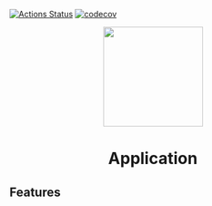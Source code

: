 [![Actions Status](https://github.com/ZenConn/App/workflows/ci/badge.svg)](https://github.com/ZenConn/App/actions)
[![codecov](https://codecov.io/gh/ZenConn/App/branch/master/graph/badge.svg)](https://codecov.io/gh/ZenConn/App)

<p align="center">
  <img src="https://avatars.githubusercontent.com/u/159615387?s=400&v=4" height="175" width="auto" />
</p>

  <h1 align="center">Application</h1>


## Features
